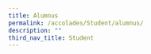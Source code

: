 ```yaml
---
title: Alumnus
permalink: /accolades/Student/alumnus/
description: ""
third_nav_title: Student
---
```

